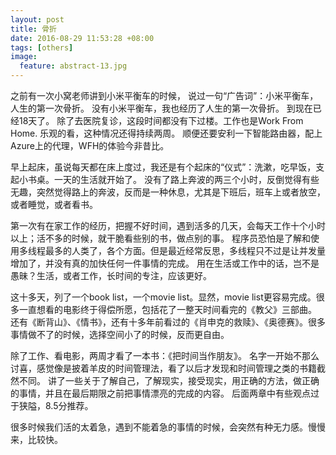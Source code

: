 ```yaml
---
layout: post
title: 骨折
date: 2016-08-29 11:53:28 +08:00
tags: [others]
image:
  feature: abstract-13.jpg
---
```

之前有一次小窝老师讲到小米平衡车的时候， 说过一句“广告词”：小米平衡车，人生的第一次骨折。
没有小米平衡车，我也经历了人生的第一次骨折。
到现在已经18天了。
除了去医院复诊，这段时间都没有下过楼。工作也是Work From Home. 乐观的看，这种情况还得持续两周。
顺便还要安利一下智能路由器，配上Azure上的代理，WFH的体验今非昔比。

早上起床，虽说每天都在床上度过，我还是有个起床的“仪式”：洗漱，吃早饭，支起小书桌。一天的生活就开始了。
没有了路上奔波的两三个小时，反倒觉得有些无趣，突然觉得路上的奔波，反而是一种休息，尤其是下班后，班车上或者放空，或者睡觉，或者看书。

第一次有在家工作的经历，把握不好时间，遇到活多的几天，会每天工作十个小时以上；活不多的时候，就干脆看些别的书，做点别的事。
程序员恐怕是了解和使用多线程最多的人类了，各个方面。但是最近经常反思，多线程只不过是让并发量增加了，并没有真的加快任何一件事情的完成。
用在生活或工作中的话，岂不是愚昧？生活，或者工作，长时间的专注，应该更好。

这十多天，列了一个book list，一个movie list。显然，movie list更容易完成。很多一直想看的电影终于得偿所愿，包括花了一整天时间看完的《教父》三部曲。
还有《断背山》、《情书》，还有十多年前看过的《肖申克的救赎》、《奥德赛》。很多事情做不了的时候，选择空间小了的时候，反而更自由。

除了工作、看电影，两周才看了一本书：《把时间当作朋友》。
名字一开始不那么讨喜，感觉像是披着羊皮的时间管理法，看了以后才发现和时间管理之类的书籍截然不同。
讲了一些关于了解自己，了解现实，接受现实，用正确的方法，做正确的事情，并且在最后期限之前把事情漂亮的完成的内容。
后面两章中有些观点过于狭隘，8.5分推荐。

很多时候我们活的太着急，遇到不能着急的事情的时候，会突然有种无力感。慢慢来，比较快。

